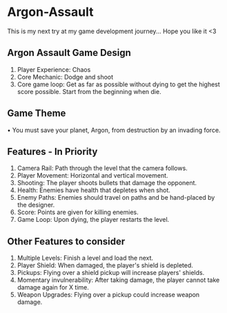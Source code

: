 # Argon-Assault
This is my next try at my game development journey...
Hope you like it <3

## Argon Assault Game Design
1. Player Experience: Chaos
2. Core Mechanic: Dodge and shoot
3. Core game loop: Get as far as possible without dying to get the highest score possible. Start from the beginning when die.
   
## Game Theme
• You must save your planet, Argon, from destruction by an invading force.

## Features - In Priority
1. Camera Rail: Path through the level that the camera follows.
2. Player Movement: Horizontal and vertical movement.
3. Shooting: The player shoots bullets that damage the opponent.
4. Health: Enemies have health that depletes when shot.
5. Enemy Paths: Enemies should travel on paths and be hand-placed by the designer.
6. Score: Points are given for killing enemies.
7. Game Loop: Upon dying, the player restarts the level.

## Other Features to consider 
1. Multiple Levels: Finish a level and load the next.
2. Player Shield: When damaged, the player's shield is depleted.
3. Pickups: Flying over a shield pickup will increase players' shields.
4. Momentary invulnerability: After taking damage, the player cannot take damage again for X time.
5. Weapon Upgrades: Flying over a pickup could increase weapon damage.

